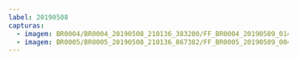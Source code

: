 ```yaml
---
label: 20190508
capturas:
  - imagem: BR0004/BR0004_20190508_210136_383200/FF_BR0004_20190509_014750_416_0342272.fits_maxpixel.jpg
  - imagem: BR0005/BR0005_20190508_210136_867382/FF_BR0005_20190509_004536_470_0227328.fits_maxpixel.jpg
---
```

